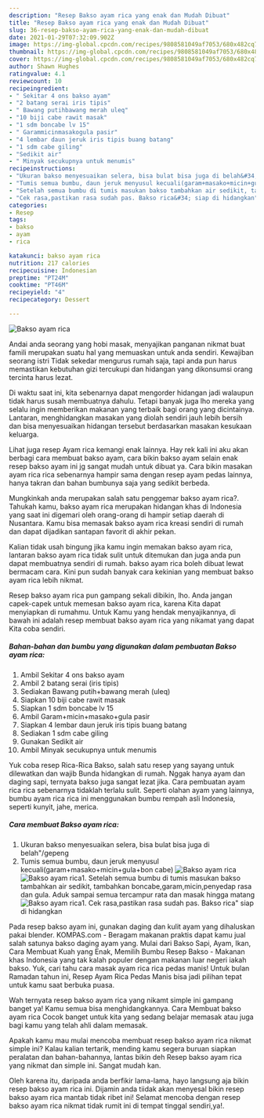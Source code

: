 ```yaml
---
description: "Resep Bakso ayam rica yang enak dan Mudah Dibuat"
title: "Resep Bakso ayam rica yang enak dan Mudah Dibuat"
slug: 36-resep-bakso-ayam-rica-yang-enak-dan-mudah-dibuat
date: 2021-01-29T07:32:09.902Z
image: https://img-global.cpcdn.com/recipes/9808581049af7053/680x482cq70/bakso-ayam-rica-foto-resep-utama.jpg
thumbnail: https://img-global.cpcdn.com/recipes/9808581049af7053/680x482cq70/bakso-ayam-rica-foto-resep-utama.jpg
cover: https://img-global.cpcdn.com/recipes/9808581049af7053/680x482cq70/bakso-ayam-rica-foto-resep-utama.jpg
author: Shawn Hughes
ratingvalue: 4.1
reviewcount: 10
recipeingredient:
- " Sekitar 4 ons bakso ayam"
- "2 batang serai iris tipis"
- " Bawang putihbawang merah uleq"
- "10 biji cabe rawit masak"
- "1 sdm boncabe lv 15"
- " Garammicinmasakogula pasir"
- "4 lembar daun jeruk iris tipis buang batang"
- "1 sdm cabe giling"
- "Sedikit air"
- " Minyak secukupnya untuk menumis"
recipeinstructions:
- "Ukuran bakso menyesuaikan selera, bisa bulat bisa juga di belah&#34;/gepeng"
- "Tumis semua bumbu, daun jeruk menyusul kecuali(garam+masako+micin+gula+bon cabe)"
- "Setelah semua bumbu di tumis masukan bakso tambahkan air sedikit, tambahkan boncabe,garam,micin,penyedap rasa dan gula. Aduk sampai semua tercampur rata dan masak hingga matang"
- "Cek rasa,pastikan rasa sudah pas. Bakso rica&#34; siap di hidangkan"
categories:
- Resep
tags:
- bakso
- ayam
- rica

katakunci: bakso ayam rica 
nutrition: 217 calories
recipecuisine: Indonesian
preptime: "PT24M"
cooktime: "PT46M"
recipeyield: "4"
recipecategory: Dessert

---
```



![Bakso ayam rica](https://img-global.cpcdn.com/recipes/9808581049af7053/680x482cq70/bakso-ayam-rica-foto-resep-utama.jpg)

Andai anda seorang yang hobi masak, menyajikan panganan nikmat buat famili merupakan suatu hal yang memuaskan untuk anda sendiri. Kewajiban seorang istri Tidak sekedar mengurus rumah saja, tapi anda pun harus memastikan kebutuhan gizi tercukupi dan hidangan yang dikonsumsi orang tercinta harus lezat.

Di waktu  saat ini, kita sebenarnya dapat mengorder hidangan jadi walaupun tidak harus susah membuatnya dahulu. Tetapi banyak juga lho mereka yang selalu ingin memberikan makanan yang terbaik bagi orang yang dicintainya. Lantaran, menghidangkan masakan yang diolah sendiri jauh lebih bersih dan bisa menyesuaikan hidangan tersebut berdasarkan masakan kesukaan keluarga. 

Lihat juga resep Ayam rica kemangi enak lainnya. Hay rek kali ini aku akan berbagi cara membuat bakso ayam, cara bikin bakso ayam selain enak resep bakso ayam ini jg sangat mudah untuk dibuat ya. Cara bikin masakan ayam rica rica sebenarnya hampir sama dengan resep ayam pedas lainnya, hanya takran dan bahan bumbunya saja yang sedikit berbeda.

Mungkinkah anda merupakan salah satu penggemar bakso ayam rica?. Tahukah kamu, bakso ayam rica merupakan hidangan khas di Indonesia yang saat ini digemari oleh orang-orang di hampir setiap daerah di Nusantara. Kamu bisa memasak bakso ayam rica kreasi sendiri di rumah dan dapat dijadikan santapan favorit di akhir pekan.

Kalian tidak usah bingung jika kamu ingin memakan bakso ayam rica, lantaran bakso ayam rica tidak sulit untuk ditemukan dan juga anda pun dapat membuatnya sendiri di rumah. bakso ayam rica boleh dibuat lewat bermacam cara. Kini pun sudah banyak cara kekinian yang membuat bakso ayam rica lebih nikmat.

Resep bakso ayam rica pun gampang sekali dibikin, lho. Anda jangan capek-capek untuk memesan bakso ayam rica, karena Kita dapat menyiapkan di rumahmu. Untuk Kamu yang hendak menyajikannya, di bawah ini adalah resep membuat bakso ayam rica yang nikamat yang dapat Kita coba sendiri.

<!--inarticleads1-->

##### Bahan-bahan dan bumbu yang digunakan dalam pembuatan Bakso ayam rica:

1. Ambil  Sekitar 4 ons bakso ayam
1. Ambil 2 batang serai (iris tipis)
1. Sediakan  Bawang putih+bawang merah (uleq)
1. Siapkan 10 biji cabe rawit masak
1. Siapkan 1 sdm boncabe lv 15
1. Ambil  Garam+micin+masako+gula pasir
1. Siapkan 4 lembar daun jeruk iris tipis buang batang
1. Sediakan 1 sdm cabe giling
1. Gunakan Sedikit air
1. Ambil  Minyak secukupnya untuk menumis


Yuk coba resep Rica-Rica Bakso, salah satu resep yang sayang untuk dilewatkan dan wajib Bunda hidangkan di rumah. Nggak hanya ayam dan daging sapi, ternyata bakso juga sangat lezat jika. Cara pembuatan ayam rica rica sebenarnya tidaklah terlalu sulit. Seperti olahan ayam yang lainnya, bumbu ayam rica rica ini menggunakan bumbu rempah asli Indonesia, seperti kunyit, jahe, merica. 

<!--inarticleads2-->

##### Cara membuat Bakso ayam rica:

1. Ukuran bakso menyesuaikan selera, bisa bulat bisa juga di belah&#34;/gepeng
1. Tumis semua bumbu, daun jeruk menyusul kecuali(garam+masako+micin+gula+bon cabe)
<img src="https://img-global.cpcdn.com/steps/30a404728d459811/160x128cq70/bakso-ayam-rica-langkah-memasak-2-foto.jpg" alt="Bakso ayam rica"><img src="https://img-global.cpcdn.com/steps/aac5d6c73624a05d/160x128cq70/bakso-ayam-rica-langkah-memasak-2-foto.jpg" alt="Bakso ayam rica">1. Setelah semua bumbu di tumis masukan bakso tambahkan air sedikit, tambahkan boncabe,garam,micin,penyedap rasa dan gula. Aduk sampai semua tercampur rata dan masak hingga matang
<img src="https://img-global.cpcdn.com/steps/df94478efeb4b6e0/160x128cq70/bakso-ayam-rica-langkah-memasak-3-foto.jpg" alt="Bakso ayam rica">1. Cek rasa,pastikan rasa sudah pas. Bakso rica&#34; siap di hidangkan


Pada resep bakso ayam ini, gunakan daging dan kulit ayam yang dihaluskan pakai blender. KOMPAS.com - Beragam makanan praktis dapat kamu jual salah satunya bakso daging ayam yang. Mulai dari Bakso Sapi, Ayam, Ikan, Cara Membuat Kuah yang Enak, Memilih Bumbu Resep Bakso - Makanan khas Indonesia yang tak kalah populer dengan makanan luar negeri iakah bakso. Yuk, cari tahu cara masak ayam rica rica pedas manis! Untuk bulan Ramadan tahun ini, Resep Ayam Rica Pedas Manis bisa jadi pilihan tepat untuk kamu saat berbuka puasa. 

Wah ternyata resep bakso ayam rica yang nikamt simple ini gampang banget ya! Kamu semua bisa menghidangkannya. Cara Membuat bakso ayam rica Cocok banget untuk kita yang sedang belajar memasak atau juga bagi kamu yang telah ahli dalam memasak.

Apakah kamu mau mulai mencoba membuat resep bakso ayam rica nikmat simple ini? Kalau kalian tertarik, mending kamu segera buruan siapkan peralatan dan bahan-bahannya, lantas bikin deh Resep bakso ayam rica yang nikmat dan simple ini. Sangat mudah kan. 

Oleh karena itu, daripada anda berfikir lama-lama, hayo langsung aja bikin resep bakso ayam rica ini. Dijamin anda tiidak akan menyesal bikin resep bakso ayam rica mantab tidak ribet ini! Selamat mencoba dengan resep bakso ayam rica nikmat tidak rumit ini di tempat tinggal sendiri,ya!.

